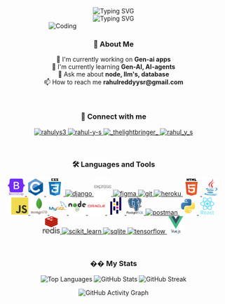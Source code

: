 <div align="center">
  <img src="https://readme-typing-svg.herokuapp.com?font=Fira+Code&pause=1000&color=2D9EF7&center=true&vCenter=true&width=435&lines=Hi+%F0%9F%91%8B%2C+I'm+RAHUL+Y+S;A+passionate+Data+Scientist" alt="Typing SVG" />
</div>

<div align="center">
  <img src="https://readme-typing-svg.herokuapp.com?font=Fira+Code&pause=1000&color=2D9EF7&center=true&vCenter=true&width=435&lines=🚀+Full+Stack+Developer;💻+Data+Scientist;🤖+AI+Enthusiast" alt="Typing SVG" />
</div>

<img align="right" alt="Coding" width="400" src="https://cdn.dribbble.com/users/2131993/screenshots/4948736/thoughtworks-gif_dribbble.gif">

<br>

<div align="center">
  <h3>🚀 About Me</h3>
  <p>
    🔭 I'm currently working on <b>Gen-ai apps</b><br>
    🌱 I'm currently learning <b>Gen-AI, AI-agents</b><br>
    💬 Ask me about <b>node, llm's, database</b><br>
    📫 How to reach me <b>rahulreddyysr@gmail.com</b>
  </p>
</div>

<br>

<div align="center">
  <h3>🤝 Connect with me</h3>
  <p>
    <a href="https://twitter.com/rahulys3" target="blank">
      <img src="https://img.shields.io/badge/Twitter-1DA1F2?style=for-the-badge&logo=twitter&logoColor=white" alt="rahulys3" />
    </a>
    <a href="https://linkedin.com/in/rahul-y-s" target="blank">
      <img src="https://img.shields.io/badge/LinkedIn-0077B5?style=for-the-badge&logo=linkedin&logoColor=white" alt="rahul-y-s" />
    </a>
    <a href="https://instagram.com/_thelightbringer_" target="blank">
      <img src="https://img.shields.io/badge/Instagram-E4405F?style=for-the-badge&logo=instagram&logoColor=white" alt="_thelightbringer_" />
    </a>
    <a href="https://www.leetcode.com/rahul_y_s" target="blank">
      <img src="https://img.shields.io/badge/LeetCode-FFA116?style=for-the-badge&logo=leetcode&logoColor=white" alt="rahul_y_s" />
    </a>
  </p>
</div>

<br>

<div align="center">
  <h3>🛠️ Languages and Tools</h3>
  <p>
    <a href="https://getbootstrap.com" target="_blank" rel="noreferrer">
      <img src="https://raw.githubusercontent.com/devicons/devicon/master/icons/bootstrap/bootstrap-plain-wordmark.svg" alt="bootstrap" width="40" height="40"/>
    </a>
    <a href="https://www.cprogramming.com/" target="_blank" rel="noreferrer">
      <img src="https://raw.githubusercontent.com/devicons/devicon/master/icons/c/c-original.svg" alt="c" width="40" height="40"/>
    </a>
    <a href="https://www.w3schools.com/css/" target="_blank" rel="noreferrer">
      <img src="https://raw.githubusercontent.com/devicons/devicon/master/icons/css3/css3-original-wordmark.svg" alt="css3" width="40" height="40"/>
    </a>
    <a href="https://www.djangoproject.com/" target="_blank" rel="noreferrer">
      <img src="https://cdn.worldvectorlogo.com/logos/django.svg" alt="django" width="40" height="40"/>
    </a>
    <a href="https://expressjs.com" target="_blank" rel="noreferrer">
      <img src="https://raw.githubusercontent.com/devicons/devicon/master/icons/express/express-original-wordmark.svg" alt="express" width="40" height="40"/>
    </a>
    <a href="https://www.figma.com/" target="_blank" rel="noreferrer">
      <img src="https://www.vectorlogo.zone/logos/figma/figma-icon.svg" alt="figma" width="40" height="40"/>
    </a>
    <a href="https://git-scm.com/" target="_blank" rel="noreferrer">
      <img src="https://www.vectorlogo.zone/logos/git-scm/git-scm-icon.svg" alt="git" width="40" height="40"/>
    </a>
    <a href="https://heroku.com" target="_blank" rel="noreferrer">
      <img src="https://www.vectorlogo.zone/logos/heroku/heroku-icon.svg" alt="heroku" width="40" height="40"/>
    </a>
    <a href="https://www.w3.org/html/" target="_blank" rel="noreferrer">
      <img src="https://raw.githubusercontent.com/devicons/devicon/master/icons/html5/html5-original-wordmark.svg" alt="html5" width="40" height="40"/>
    </a>
    <a href="https://www.java.com" target="_blank" rel="noreferrer">
      <img src="https://raw.githubusercontent.com/devicons/devicon/master/icons/java/java-original.svg" alt="java" width="40" height="40"/>
    </a>
    <a href="https://developer.mozilla.org/en-US/docs/Web/JavaScript" target="_blank" rel="noreferrer">
      <img src="https://raw.githubusercontent.com/devicons/devicon/master/icons/javascript/javascript-original.svg" alt="javascript" width="40" height="40"/>
    </a>
    <a href="https://www.mongodb.com/" target="_blank" rel="noreferrer">
      <img src="https://raw.githubusercontent.com/devicons/devicon/master/icons/mongodb/mongodb-original-wordmark.svg" alt="mongodb" width="40" height="40"/>
    </a>
    <a href="https://www.mysql.com/" target="_blank" rel="noreferrer">
      <img src="https://raw.githubusercontent.com/devicons/devicon/master/icons/mysql/mysql-original-wordmark.svg" alt="mysql" width="40" height="40"/>
    </a>
    <a href="https://nodejs.org" target="_blank" rel="noreferrer">
      <img src="https://raw.githubusercontent.com/devicons/devicon/master/icons/nodejs/nodejs-original-wordmark.svg" alt="nodejs" width="40" height="40"/>
    </a>
    <a href="https://www.oracle.com/" target="_blank" rel="noreferrer">
      <img src="https://raw.githubusercontent.com/devicons/devicon/master/icons/oracle/oracle-original.svg" alt="oracle" width="40" height="40"/>
    </a>
    <a href="https://pandas.pydata.org/" target="_blank" rel="noreferrer">
      <img src="https://raw.githubusercontent.com/devicons/devicon/2ae2a900d2f041da66e950e4d48052658d850630/icons/pandas/pandas-original.svg" alt="pandas" width="40" height="40"/>
    </a>
    <a href="https://www.postgresql.org" target="_blank" rel="noreferrer">
      <img src="https://raw.githubusercontent.com/devicons/devicon/master/icons/postgresql/postgresql-original-wordmark.svg" alt="postgresql" width="40" height="40"/>
    </a>
    <a href="https://postman.com" target="_blank" rel="noreferrer">
      <img src="https://www.vectorlogo.zone/logos/getpostman/getpostman-icon.svg" alt="postman" width="40" height="40"/>
    </a>
    <a href="https://www.python.org" target="_blank" rel="noreferrer">
      <img src="https://raw.githubusercontent.com/devicons/devicon/master/icons/python/python-original.svg" alt="python" width="40" height="40"/>
    </a>
    <a href="https://reactjs.org/" target="_blank" rel="noreferrer">
      <img src="https://raw.githubusercontent.com/devicons/devicon/master/icons/react/react-original-wordmark.svg" alt="react" width="40" height="40"/>
    </a>
    <a href="https://redis.io" target="_blank" rel="noreferrer">
      <img src="https://raw.githubusercontent.com/devicons/devicon/master/icons/redis/redis-original-wordmark.svg" alt="redis" width="40" height="40"/>
    </a>
    <a href="https://scikit-learn.org/" target="_blank" rel="noreferrer">
      <img src="https://upload.wikimedia.org/wikipedia/commons/0/05/Scikit_learn_logo_small.svg" alt="scikit_learn" width="40" height="40"/>
    </a>
    <a href="https://www.sqlite.org/" target="_blank" rel="noreferrer">
      <img src="https://www.vectorlogo.zone/logos/sqlite/sqlite-icon.svg" alt="sqlite" width="40" height="40"/>
    </a>
    <a href="https://www.tensorflow.org" target="_blank" rel="noreferrer">
      <img src="https://www.vectorlogo.zone/logos/tensorflow/tensorflow-icon.svg" alt="tensorflow" width="40" height="40"/>
    </a>
    <a href="https://vuejs.org/" target="_blank" rel="noreferrer">
      <img src="https://raw.githubusercontent.com/devicons/devicon/master/icons/vuejs/vuejs-original-wordmark.svg" alt="vuejs" width="40" height="40"/>
    </a>
  </p>
</div>

<br>

<div align="center">
  <h3>�� My Stats</h3>
  <p align="center">
    <img src="https://github-readme-stats.vercel.app/api/top-langs/?username=rahulreddyysr&layout=compact&theme=tokyonight&hide=html,css,javascript" alt="Top Languages" />
    <img src="https://github-readme-stats.vercel.app/api?username=rahulreddyysr&show_icons=true&theme=tokyonight&hide=contribs,issues" alt="GitHub Stats" />
    <img src="https://github-readme-streak-stats.herokuapp.com/?user=rahulreddyysr&theme=tokyonight&hide_border=true" alt="GitHub Streak" />
  </p>
  <p align="center">
    <img src="https://github-readme-activity-graph.vercel.app/graph?username=rahulreddyysr&theme=tokyo-night&hide_border=true" alt="GitHub Activity Graph" />
  </p>
</div>
